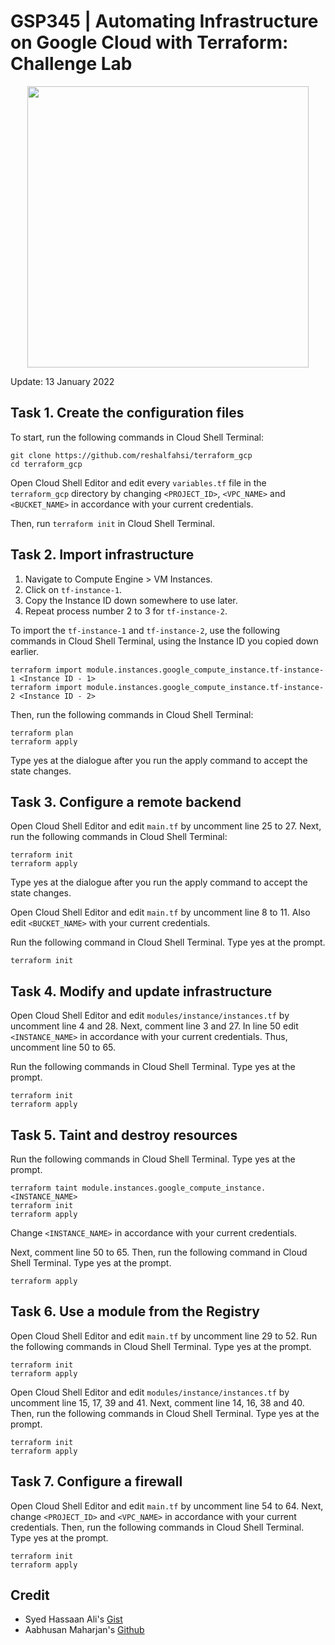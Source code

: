 # GSP345 | Automating Infrastructure on Google Cloud with Terraform: Challenge Lab


<div align="center">
    <a href="https://www.cloudskillsboost.google/public_profiles/b6ff4f06-e98a-4362-b579-a33dc8ecdb0f/badges/1640192">
       <img src="https://raw.githubusercontent.com/reshalfahsi/terraform_gcp/master/assets/badges.png" width = 450>
    </a>

</div>


Update: 13 January 2022


## Task 1. Create the configuration files

To start, run the following commands in Cloud Shell Terminal:

```
git clone https://github.com/reshalfahsi/terraform_gcp
cd terraform_gcp
```

Open Cloud Shell Editor and edit every `variables.tf` file in the `terraform_gcp` directory by changing `<PROJECT_ID>`, `<VPC_NAME>` and `<BUCKET_NAME>` in accordance with your current credentials.

Then, run `terraform init` in Cloud Shell Terminal.


## Task 2. Import infrastructure

1. Navigate to Compute Engine > VM Instances. 
2. Click on `tf-instance-1`. 
3. Copy the Instance ID down somewhere to use later. 
4. Repeat process number 2 to 3 for `tf-instance-2`.

To import the `tf-instance-1` and `tf-instance-2`, use the following commands in Cloud Shell Terminal, using the Instance ID you copied down earlier.

```
terraform import module.instances.google_compute_instance.tf-instance-1 <Instance ID - 1>
terraform import module.instances.google_compute_instance.tf-instance-2 <Instance ID - 2>

```

Then, run the following commands in Cloud Shell Terminal:

```
terraform plan
terraform apply
```

Type yes at the dialogue after you run the apply command to accept the state changes.


## Task 3. Configure a remote backend

Open Cloud Shell Editor and edit `main.tf` by uncomment line 25 to 27. Next, run the following commands in Cloud Shell Terminal:

```
terraform init
terraform apply
```

Type yes at the dialogue after you run the apply command to accept the state changes.

Open Cloud Shell Editor and edit `main.tf` by uncomment line 8 to 11. Also edit `<BUCKET_NAME>` with your current credentials.

Run the following command in Cloud Shell Terminal. Type yes at the prompt.

```
terraform init
```

## Task 4. Modify and update infrastructure

Open Cloud Shell Editor and edit `modules/instance/instances.tf` by uncomment line 4 and 28. Next, comment line 3 and 27. In line 50 edit `<INSTANCE_NAME>` in accordance with your current credentials. Thus, uncomment line 50 to 65.

Run the following commands in Cloud Shell Terminal. Type yes at the prompt.

```
terraform init
terraform apply
```

## Task 5. Taint and destroy resources

Run the following commands in Cloud Shell Terminal. Type yes at the prompt.

```
terraform taint module.instances.google_compute_instance.<INSTANCE_NAME>
terraform init
terraform apply
```

Change `<INSTANCE_NAME>` in accordance with your current credentials.

Next, comment line 50 to 65. Then, run the following command in Cloud Shell Terminal. Type yes at the prompt.

```
terraform apply
```

## Task 6. Use a module from the Registry

Open Cloud Shell Editor and edit `main.tf` by uncomment line 29 to 52. Run the following commands in Cloud Shell Terminal. Type yes at the prompt.

```
terraform init
terraform apply
```

Open Cloud Shell Editor and edit `modules/instance/instances.tf` by uncomment line 15, 17, 39 and 41. Next, comment line 14, 16, 38 and 40. Then, run the following commands in Cloud Shell Terminal. Type yes at the prompt.

```
terraform init
terraform apply
```

## Task 7. Configure a firewall

Open Cloud Shell Editor and edit `main.tf` by uncomment line 54 to 64. Next, change `<PROJECT_ID>` and `<VPC_NAME>` in accordance with your current credentials. Then, run the following commands in Cloud Shell Terminal. Type yes at the prompt.

```
terraform init
terraform apply
```

## Credit

- Syed Hassaan Ali's [Gist](https://gist.github.com/Syed-Hassaan/e41a83345832666846ee6be0f69c1f36)
- Aabhusan Maharjan's [Github](https://github.com/Aabhusan/terraform-labs)
